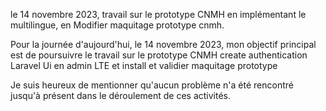 le 14 novembre 2023, travail sur le prototype CNMH en implémentant le multilingue, en Modifier maquitage prototype cnmh.

Pour la journée d'aujourd'hui, le 14 novembre 2023, mon objectif principal est de poursuivre le travail sur le prototype CNMH create authentication Laravel Ui en admin LTE et install et validier maquitage prototype

Je suis heureux de mentionner qu'aucun problème n'a été rencontré jusqu'à présent dans le déroulement de ces activités.